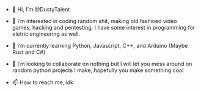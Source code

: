 - 👋 Hi, I’m @DustyTalent
- 👀 I’m interested in coding random shit, making old fashined video games, hacking and pentesting. I have some interest in programming for eletric engineering as well.

- 🌱 I’m currently learning Python, Javascript, C++, and Arduino (Maybe Rust and C#)

- 💞️ I’m looking to collaborate on nothing but I will let you mess around on random python projects I make, hopefully you make something cool

- 📫 How to reach me, idk

<!---
DustyTalent/DustyTalent is a ✨ special ✨ repository because its `README.md` (this file) appears on your GitHub profile.
You can click the Preview link to take a look at your changes.
--->
